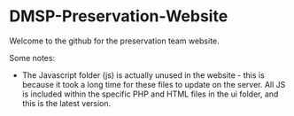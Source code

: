 # DMSP-Preservation-Website
Welcome to the github for the preservation team website.

Some notes:
* The Javascript folder (js) is actually unused in the website - this is because it took a long time for these files to update on the server. All JS is included within the specific PHP and HTML files in the ui folder, and this is the latest version.
